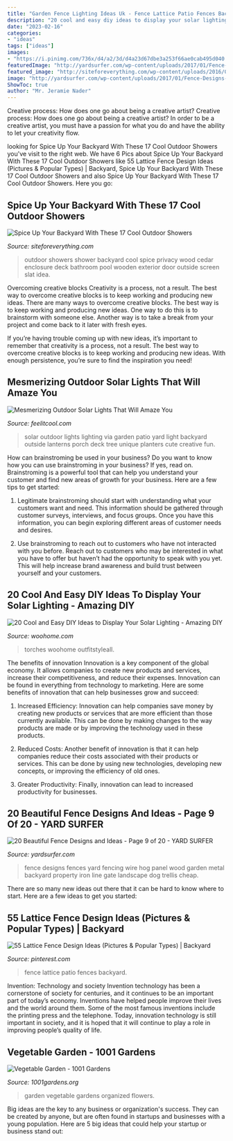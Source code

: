 ```yaml
---
title: "Garden Fence Lighting Ideas Uk - Fence Lattice Patio Fences Backyard"
description: "20 cool and easy diy ideas to display your solar lighting"
date: "2023-02-16"
categories:
- "ideas"
tags: ["ideas"]
images:
- "https://i.pinimg.com/736x/d4/a2/3d/d4a23d67dbe3a253f66ae0cab495d040.jpg"
featuredImage: "http://yardsurfer.com/wp-content/uploads/2017/01/Fence-Designs-and-Ideas-9.jpg"
featured_image: "http://siteforeverything.com/wp-content/uploads/2016/04/Outdoor-Shower-14.jpg"
image: "http://yardsurfer.com/wp-content/uploads/2017/01/Fence-Designs-and-Ideas-9.jpg"
ShowToc: true
author: "Mr. Jeramie Nader"
---
```



Creative process: How does one go about being a creative artist?
Creative process: How does one go about being a creative artist?
In order to be a creative artist, you must have a passion for what you do and have the ability to let your creativity flow.

	

		
looking for Spice Up Your Backyard With These 17 Cool Outdoor Showers you've visit to the right web. We have 6 Pics about Spice Up Your Backyard With These 17 Cool Outdoor Showers like 55 Lattice Fence Design Ideas (Pictures &amp; Popular Types) | Backyard, Spice Up Your Backyard With These 17 Cool Outdoor Showers and also Spice Up Your Backyard With These 17 Cool Outdoor Showers. Here you go:
		
    
## Spice Up Your Backyard With These 17 Cool Outdoor Showers

<img loading=lazy src="http://siteforeverything.com/wp-content/uploads/2016/04/Outdoor-Shower-14.jpg" onerror="this.onerror=null;this.src='https://tse3.mm.bing.net/th?id=OIP.BDr3IiVnvqgPbUsuLBi2OgHaJ4&amp;pid=15.1';" alt="Spice Up Your Backyard With These 17 Cool Outdoor Showers">

_Source: siteforeverything.com_

>outdoor showers shower backyard cool spice privacy wood cedar enclosure deck bathroom pool wooden exterior door outside screen slat idea. 

	

Overcoming creative blocks
Creativity is a process, not a result. The best way to overcome creative blocks is to keep working and producing new ideas.
There are many ways to overcome creative blocks. The best way is to keep working and producing new ideas. One way to do this is to brainstorm with someone else. Another way is to take a break from your project and come back to it later with fresh eyes.

If you’re having trouble coming up with new ideas, it’s important to remember that creativity is a process, not a result. The best way to overcome creative blocks is to keep working and producing new ideas. With enough persistence, you’re sure to find the inspiration you need!

    
## Mesmerizing Outdoor Solar Lights That Will Amaze You

<img loading=lazy src="http://feelitcool.com/wp-content/uploads/2016/11/solar-outdoor-lighting-ideas16.jpg" onerror="this.onerror=null;this.src='https://tse4.mm.bing.net/th?id=OIP.5C5wzR_Klkuhr-jLr_Ke6AHaLF&amp;pid=15.1';" alt="Mesmerizing Outdoor Solar Lights That Will Amaze You">

_Source: feelitcool.com_

>solar outdoor lights lighting via garden patio yard light backyard outside lanterns porch deck tree unique planters cute creative fun. 

	

How can brainstroming be used in your business?
Do you want to know how you can use brainstroming in your business? If yes, read on. Brainstroming is a powerful tool that can help you understand your customer and find new areas of growth for your business. Here are a few tips to get started:
1. Legitimate brainstroming should start with understanding what your customers want and need. This information should be gathered through customer surveys, interviews, and focus groups. Once you have this information, you can begin exploring different areas of customer needs and desires.

2. Use brainstroming to reach out to customers who have not interacted with you before. Reach out to customers who may be interested in what you have to offer but haven’t had the opportunity to speak with you yet. This will help increase brand awareness and build trust between yourself and your customers.


    
## 20 Cool And Easy DIY Ideas To Display Your Solar Lighting - Amazing DIY

<img loading=lazy src="https://www.woohome.com/wp-content/uploads/2017/11/diy-outdoor-solar-lights-idea-13.jpg" onerror="this.onerror=null;this.src='https://tse2.mm.bing.net/th?id=OIP.Gx1cCPQf2wtTWGI1BU2NNAHaN0&amp;pid=15.1';" alt="20 Cool and Easy DIY Ideas to Display Your Solar Lighting - Amazing DIY">

_Source: woohome.com_

>torches woohome outfitstyleall. 

	

The benefits of innovation
Innovation is a key component of the global economy. It allows companies to create new products and services, increase their competitiveness, and reduce their expenses. Innovation can be found in everything from technology to marketing. Here are some benefits of innovation that can help businesses grow and succeed:
1. Increased Efficiency: Innovation can help companies save money by creating new products or services that are more efficient than those currently available. This can be done by making changes to the way products are made or by improving the technology used in these products.

2. Reduced Costs: Another benefit of innovation is that it can help companies reduce their costs associated with their products or services. This can be done by using new technologies, developing new concepts, or improving the efficiency of old ones.

3. Greater Productivity: Finally, innovation can lead to increased productivity for businesses.

    
## 20 Beautiful Fence Designs And Ideas - Page 9 Of 20 - YARD SURFER

<img loading=lazy src="http://yardsurfer.com/wp-content/uploads/2017/01/Fence-Designs-and-Ideas-9.jpg" onerror="this.onerror=null;this.src='https://tse1.mm.bing.net/th?id=OIP.if5lF0GvUAqHfvhkq7T5TQHaNK&amp;pid=15.1';" alt="20 Beautiful Fence Designs and Ideas - Page 9 of 20 - YARD SURFER">

_Source: yardsurfer.com_

>fence designs fences yard fencing wire hog panel wood garden metal backyard property iron line gate landscape dog trellis cheap. 

	

There are so many new ideas out there that it can be hard to know where to start. Here are a few ideas to get you started: 

    
## 55 Lattice Fence Design Ideas (Pictures &amp; Popular Types) | Backyard

<img loading=lazy src="https://i.pinimg.com/736x/d4/a2/3d/d4a23d67dbe3a253f66ae0cab495d040.jpg" onerror="this.onerror=null;this.src='https://tse1.mm.bing.net/th?id=OIP.YaGzNiQHrVXVXLcGdY4sFQHaNK&amp;pid=15.1';" alt="55 Lattice Fence Design Ideas (Pictures &amp; Popular Types) | Backyard">

_Source: pinterest.com_

>fence lattice patio fences backyard. 

	

Invention: Technology and society
Invention technology has been a cornerstone of society for centuries, and it continues to be an important part of today’s economy. Inventions have helped people improve their lives and the world around them. Some of the most famous inventions include the printing press and the telephone. Today, innovation technology is still important in society, and it is hoped that it will continue to play a role in improving people’s quality of life.

    
## Vegetable Garden - 1001 Gardens

<img loading=lazy src="https://www.1001gardens.org/wp-content/uploads/2013/01/108367934753478179_5j6d3Tfx_c.jpg" onerror="this.onerror=null;this.src='https://tse1.mm.bing.net/th?id=OIP.qkY5Zvge6aKwHP2W4b5PQwAAAA&amp;pid=15.1';" alt="Vegetable Garden - 1001 Gardens">

_Source: 1001gardens.org_

>garden vegetable gardens organized flowers. 

	

Big ideas are the key to any business or organization's success. They can be created by anyone, but are often found in startups and businesses with a young population. Here are 5 big ideas that could help your startup or business stand out: 

